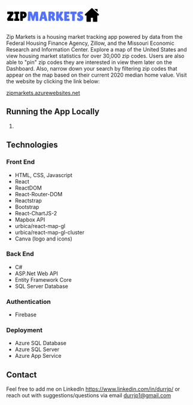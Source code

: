 ![Zip Markets Logo](/ZipMarkets/client/src/images/ZipMarketsSmall.png)

Zip Markets is a housing market tracking app powered by data from the Federal Housing Finance Agency, Zillow, and the Missouri Economic Research and Information Center. Explore a map of the United States and view housing market statistics for over 30,000 zip codes. Users are also able to "pin" zip codes they are interested in view them later on the Dashboard. Also, narrow down your search by filtering zip codes that appear on the map based on their current 2020 median home value. Visit the website by clicking the link below:

[zipmarkets.azurewebsites.net](https://zipmarkets.azurewebsites.net/)

## Running the App Locally
1. 

## Technologies
### Front End
* HTML, CSS, Javascript
* React
* ReactDOM
* React-Router-DOM
* Reactstrap
* Bootstrap
* React-ChartJS-2
* Mapbox API
* urbica/react-map-gl
* urbica/react-map-gl-cluster
* Canva (logo and icons)
### Back End
* C#
* ASP.Net Web API
* Entity Framework Core
* SQL Server Database
### Authentication
* Firebase
### Deployment
* Azure SQL Database
* Azure SQL Server
* Azure App Service

## Contact
Feel free to add me on LinkedIn https://www.linkedin.com/in/durrjp/
or reach out with suggestions/questions via email durrjp1@gmail.com
